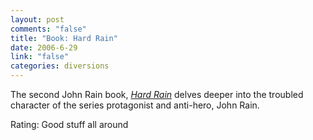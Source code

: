 ```yaml
--- 
layout: post
comments: "false"
title: "Book: Hard Rain"
date: 2006-6-29
link: "false"
categories: diversions
---
```

The second John Rain book, <i><a href="http://www.amazon.com/gp/product/0451212460/sr=8-6/qid=1151575936/ref=pd_bbs_6/002-9802682-1622401?ie=UTF8" title="Hard Rain">Hard Rain</a></i> delves deeper into the troubled character of the series protagonist and anti-hero, John Rain.

Rating: Good stuff all around
